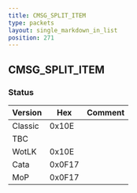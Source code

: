 ```yaml
---
title: CMSG_SPLIT_ITEM
type: packets
layout: single_markdown_in_list
position: 271
---
```


## CMSG_SPLIT_ITEM

### Status

Version    | Hex        | Comment
---------- | ---------- | ---------- 
Classic    | 0x10E      | 
TBC        |            |
WotLK      | 0x10E      | 
Cata       | 0x0F17     | 
MoP        | 0x0F17     | 